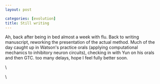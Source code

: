 ```yaml
---
layout: post

categories: [evolution]
title: Still writing
---
```







 








Ah, back after being in bed almost a week with flu. Back to writing
manuscript, reworking the presentation of the actual method. Much of the
day caught up in Watson's practice orals (applying computational
mechanics to inhibitory neuron circuits), checking in with Yun on his
orals and then GTC. too many delays, hope I feel fully better soon.

\

\

